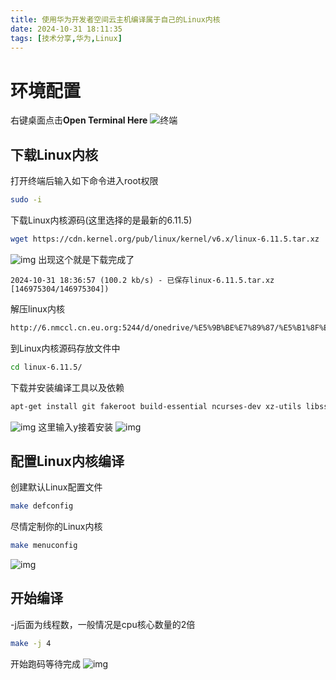 ```yaml
---
title: 使用华为开发者空间云主机编译属于自己的Linux内核
date: 2024-10-31 18:11:35
tags: [技术分享,华为,Linux]
---
```

# 环境配置
右键桌面点击**Open Terminal Here**
![终端](http://6.nmccl.cn.eu.org:5244/d/onedrive/%E5%9B%BE%E7%89%87/%E5%B1%8F%E5%B9%95%E6%88%AA%E5%9B%BE/%E5%B1%8F%E5%B9%95%E6%88%AA%E5%9B%BE%202024-10-31%20180412.png)

## 下载Linux内核
打开终端后输入如下命令进入root权限
```bash
sudo -i
```
下载Linux内核源码(这里选择的是最新的6.11.5)
```bash
wget https://cdn.kernel.org/pub/linux/kernel/v6.x/linux-6.11.5.tar.xz
```
![img](http://6.nmccl.cn.eu.org:5244/d/onedrive/%E5%9B%BE%E7%89%87/%E5%B1%8F%E5%B9%95%E6%88%AA%E5%9B%BE/%E5%B1%8F%E5%B9%95%E6%88%AA%E5%9B%BE%202024-10-31%20180626.png)
出现这个就是下载完成了
```
2024-10-31 18:36:57 (100.2 kb/s) - 已保存linux-6.11.5.tar.xz [146975304/146975304])
```
解压linux内核
```bash
http://6.nmccl.cn.eu.org:5244/d/onedrive/%E5%9B%BE%E7%89%87/%E5%B1%8F%E5%B9%95%E6%88%AA%E5%9B%BE/%E5%B1%8F%E5%B9%95%E6%88%AA%E5%9B%BE%202024-10-31%20184255.png
```
到Linux内核源码存放文件中
```bash
cd linux-6.11.5/
```
下载并安装编译工具以及依赖
```bash
apt-get install git fakeroot build-essential ncurses-dev xz-utils libssl-dev bc flex libelf-dev bison
```
![img](http://6.nmccl.cn.eu.org:5244/d/onedrive/%E5%9B%BE%E7%89%87/%E5%B1%8F%E5%B9%95%E6%88%AA%E5%9B%BE/%E5%B1%8F%E5%B9%95%E6%88%AA%E5%9B%BE%202024-10-31%20180909.png)
这里输入y接着安装
![img](http://6.nmccl.cn.eu.org:5244/d/onedrive/%E5%9B%BE%E7%89%87/%E5%B1%8F%E5%B9%95%E6%88%AA%E5%9B%BE/%E5%B1%8F%E5%B9%95%E6%88%AA%E5%9B%BE%202024-10-31%20182634.png)

## 配置Linux内核编译
创建默认Linux配置文件
```bash
make defconfig
```


尽情定制你的Linux内核
```bash
make menuconfig
```
![img](http://6.nmccl.cn.eu.org:5244/d/onedrive/%E5%9B%BE%E7%89%87/%E5%B1%8F%E5%B9%95%E6%88%AA%E5%9B%BE/%E5%B1%8F%E5%B9%95%E6%88%AA%E5%9B%BE%202024-10-31%20185056.png)

## 开始编译
-j后面为线程数，一般情况是cpu核心数量的2倍
```bash
make -j 4
```
开始跑码等待完成
![img](http://6.nmccl.cn.eu.org:5244/d/onedrive/%E5%9B%BE%E7%89%87/%E5%B1%8F%E5%B9%95%E6%88%AA%E5%9B%BE/%E5%B1%8F%E5%B9%95%E6%88%AA%E5%9B%BE%202024-10-31%20185555.png)

